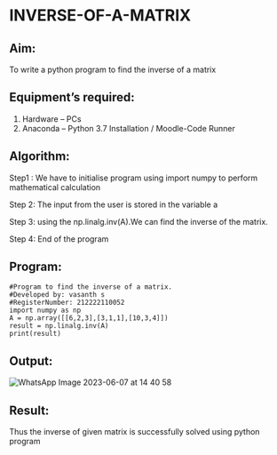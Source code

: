 # INVERSE-OF-A-MATRIX
## Aim:
To write a python program to find the inverse of a matrix
## Equipment’s required:
1. 	Hardware – PCs
2. 	Anaconda – Python 3.7 Installation / Moodle-Code Runner
## Algorithm:
Step1 :
We have to initialise program using import numpy to perform mathematical calculation

Step 2:
The input from the user is stored in the variable a

Step 3:
using the np.linalg.inv(A).We can find the inverse of the matrix.

Step 4:
End of the program

## Program:
```
#Program to find the inverse of a matrix.
#Developed by: vasanth s
#RegisterNumber: 212222110052
import numpy as np
A = np.array([[6,2,3],[3,1,1],[10,3,4]])
result = np.linalg.inv(A)
print(result)
```

## Output:
![WhatsApp Image 2023-06-07 at 14 40 58](https://github.com/vasanth0908/INVERSE-OF-A-MATRIX/assets/122000018/79c6bfa0-2c15-4542-ab4f-aa247e4d5590)

## Result:
Thus the inverse of given matrix is successfully solved using python program

